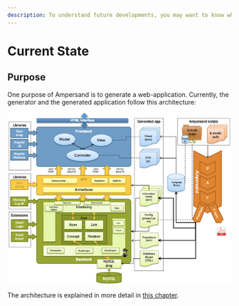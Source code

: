 ```yaml
---
description: To understand future developments, you may want to know where we stand now.
---
```


# Current State

## Purpose

One purpose of Ampersand is to generate a web-application. Currently, the generator and the generated application follow this architecture:

![Current state of the Ampersand project](<../.gitbook/assets/Untitled Diagram (3).png>)

The architecture is explained in more detail in [this chapter](../architecture-of-an-ampersand-application/).
